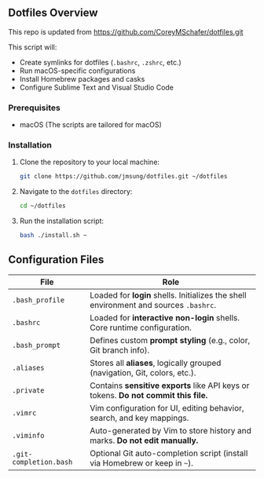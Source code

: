 ## Dotfiles Overview

This repo is updated from https://github.com/CoreyMSchafer/dotfiles.git

This script will:
-  Create symlinks for dotfiles (`.bashrc`, `.zshrc`, etc.)
-  Run macOS-specific configurations
-  Install Homebrew packages and casks
-  Configure Sublime Text and Visual Studio Code

### Prerequisites
-  macOS (The scripts are tailored for macOS)

### Installation
1. Clone the repository to your local machine:
   ```sh
   git clone https://github.com/jmsung/dotfiles.git ~/dotfiles
   ```
2. Navigate to the `dotfiles` directory:
   ```sh
   cd ~/dotfiles
   ```
3. Run the installation script:
   ```sh
   bash ./install.sh ~
   ```

## Configuration Files

| File                  | Role                                                                                   |
|-----------------------|----------------------------------------------------------------------------------------|
| `.bash_profile`       | Loaded for **login** shells. Initializes the shell environment and sources `.bashrc`. |
| `.bashrc`             | Loaded for **interactive non-login** shells. Core runtime configuration.              |
| `.bash_prompt`        | Defines custom **prompt styling** (e.g., color, Git branch info).                     |
| `.aliases`            | Stores all **aliases**, logically grouped (navigation, Git, colors, etc.).            |
| `.private`            | Contains **sensitive exports** like API keys or tokens. **Do not commit this file.**  |
| `.vimrc`              | Vim configuration for UI, editing behavior, search, and key mappings.                 |
| `.viminfo`            | Auto-generated by Vim to store history and marks. **Do not edit manually.**           |
| `.git-completion.bash`| Optional Git auto-completion script (install via Homebrew or keep in `~`).            |